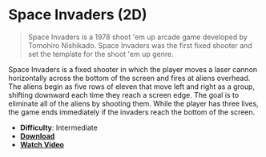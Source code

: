 # Space Invaders (2D)

> Space Invaders is a 1978 shoot 'em up arcade game developed by Tomohiro Nishikado. Space Invaders was the first fixed shooter and set the template for the shoot 'em up genre.

Space Invaders is a fixed shooter in which the player moves a laser cannon horizontally across the bottom of the screen and fires at aliens overhead. The aliens begin as five rows of eleven that move left and right as a group, shifting downward each time they reach a screen edge. The goal is to eliminate all of the aliens by shooting them. While the player has three lives, the game ends immediately if the invaders reach the bottom of the screen.

- **Difficulty**: Intermediate
- [**Download**](https://github.com/digiman07/Space-Invaders/archive/refs/heads/main.zip)
- [**Watch Video**](https://youtu.be/qWDQgmdUzWI)